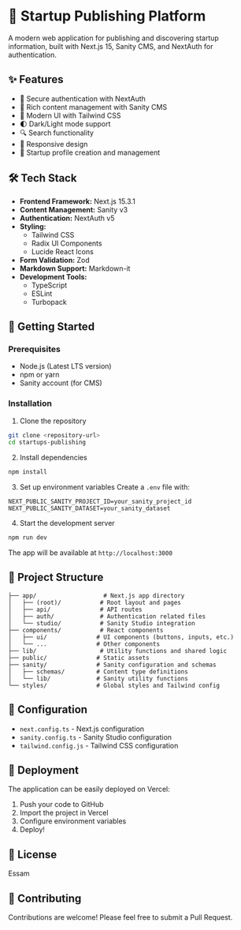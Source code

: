 # 🚀 Startup Publishing Platform

A modern web application for publishing and discovering startup information, built with Next.js 15, Sanity CMS, and NextAuth for authentication.

## ✨ Features

- 🔐 Secure authentication with NextAuth
- 📝 Rich content management with Sanity CMS
- 🎨 Modern UI with Tailwind CSS
- 🌓 Dark/Light mode support
- 🔍 Search functionality
- 📱 Responsive design
- 🚀 Startup profile creation and management

## 🛠️ Tech Stack

- **Frontend Framework:** Next.js 15.3.1
- **Content Management:** Sanity v3
- **Authentication:** NextAuth v5
- **Styling:**
  - Tailwind CSS
  - Radix UI Components
  - Lucide React Icons
- **Form Validation:** Zod
- **Markdown Support:** Markdown-it
- **Development Tools:**
  - TypeScript
  - ESLint
  - Turbopack

## 🚀 Getting Started

### Prerequisites

- Node.js (Latest LTS version)
- npm or yarn
- Sanity account (for CMS)

### Installation

1. Clone the repository

```bash
git clone <repository-url>
cd startups-publishing
```

2. Install dependencies

```bash
npm install
```

3. Set up environment variables
   Create a `.env` file with:

```env
NEXT_PUBLIC_SANITY_PROJECT_ID=your_sanity_project_id
NEXT_PUBLIC_SANITY_DATASET=your_sanity_dataset
```

4. Start the development server

```bash
npm run dev
```

The app will be available at `http://localhost:3000`

## 📁 Project Structure

```
├── app/                   # Next.js app directory
│   ├── (root)/           # Root layout and pages
│   ├── api/              # API routes
│   ├── auth/             # Authentication related files
│   └── studio/           # Sanity Studio integration
├── components/           # React components
│   ├── ui/              # UI components (buttons, inputs, etc.)
│   └── ...              # Other components
├── lib/                  # Utility functions and shared logic
├── public/              # Static assets
├── sanity/              # Sanity configuration and schemas
│   ├── schemas/         # Content type definitions
│   └── lib/             # Sanity utility functions
└── styles/              # Global styles and Tailwind config
```

## 🔧 Configuration

- `next.config.ts` - Next.js configuration
- `sanity.config.ts` - Sanity Studio configuration
- `tailwind.config.js` - Tailwind CSS configuration

## 🚀 Deployment

The application can be easily deployed on Vercel:

1. Push your code to GitHub
2. Import the project in Vercel
3. Configure environment variables
4. Deploy!

## 📝 License

Essam

## 🤝 Contributing

Contributions are welcome! Please feel free to submit a Pull Request.
